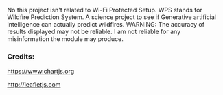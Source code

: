  No this project isn't related to Wi-Fi Protected Setup. WPS stands for Wildfire Prediction System. A science project to see if Generative artificial intelligence can actually predict wildfires. WARNING: The accuracy of results displayed may not be reliable. I am not reliable for any misinformation the module may produce. 


### Credits:

https://www.chartjs.org

http://leafletjs.com
